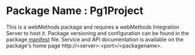 # Package Name : Pg1Project
This is a webMethods package and requires a webMethods Integration Server to host it. Package versioning and configuration can be found in the package [manifest](./Pg1Project/manifest.v3) file. Service and API documentation is available on the package's home page http://&lt;server&gt;:&lt;port&gt;/&lt;packagename>.